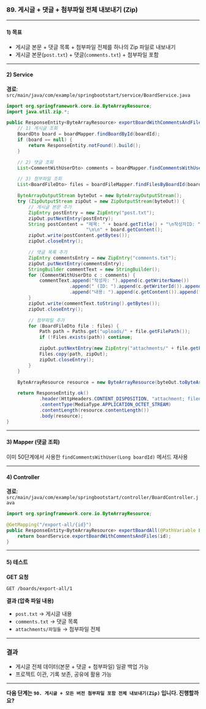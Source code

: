 ### 89. 게시글 + 댓글 + 첨부파일 전체 내보내기 (Zip)

---

#### 1) **목표**

* 게시글 본문 + 댓글 목록 + 첨부파일 전체를 하나의 Zip 파일로 내보내기
* 게시글 본문(`post.txt`) + 댓글(`comments.txt`) + 첨부파일 포함

---

#### 2) **Service**

**경로**: `src/main/java/com/example/springbootstart/service/BoardService.java`

```java
import org.springframework.core.io.ByteArrayResource;
import java.util.zip.*;

public ResponseEntity<ByteArrayResource> exportBoardWithCommentsAndFiles(Long boardId) throws IOException {
    // 1) 게시글 조회
    BoardDto board = boardMapper.findBoardById(boardId);
    if (board == null) {
        return ResponseEntity.notFound().build();
    }

    // 2) 댓글 조회
    List<CommentWithUserDto> comments = boardMapper.findCommentsWithUser(boardId);

    // 3) 첨부파일 조회
    List<BoardFileDto> files = boardFileMapper.findFilesByBoardId(boardId);

    ByteArrayOutputStream byteOut = new ByteArrayOutputStream();
    try (ZipOutputStream zipOut = new ZipOutputStream(byteOut)) {
        // 게시글 본문 추가
        ZipEntry postEntry = new ZipEntry("post.txt");
        zipOut.putNextEntry(postEntry);
        String postContent = "제목: " + board.getTitle() + "\n작성자ID: " + board.getUserId() + 
                             "\n\n" + board.getContent();
        zipOut.write(postContent.getBytes());
        zipOut.closeEntry();

        // 댓글 목록 추가
        ZipEntry commentsEntry = new ZipEntry("comments.txt");
        zipOut.putNextEntry(commentsEntry);
        StringBuilder commentText = new StringBuilder();
        for (CommentWithUserDto c : comments) {
            commentText.append("작성자: ").append(c.getWriterName())
                       .append(" (ID: ").append(c.getWriterId()).append(")\n")
                       .append("내용: ").append(c.getContent()).append("\n\n");
        }
        zipOut.write(commentText.toString().getBytes());
        zipOut.closeEntry();

        // 첨부파일 추가
        for (BoardFileDto file : files) {
            Path path = Paths.get("uploads/" + file.getFilePath());
            if (!Files.exists(path)) continue;

            zipOut.putNextEntry(new ZipEntry("attachments/" + file.getFileName()));
            Files.copy(path, zipOut);
            zipOut.closeEntry();
        }
    }

    ByteArrayResource resource = new ByteArrayResource(byteOut.toByteArray());

    return ResponseEntity.ok()
            .header(HttpHeaders.CONTENT_DISPOSITION, "attachment; filename=\"board_" + boardId + "_all.zip\"")
            .contentType(MediaType.APPLICATION_OCTET_STREAM)
            .contentLength(resource.contentLength())
            .body(resource);
}
```

---

#### 3) **Mapper (댓글 조회)**

이미 50단계에서 사용한 `findCommentsWithUser(Long boardId)` 메서드 재사용

---

#### 4) **Controller**

**경로**: `src/main/java/com/example/springbootstart/controller/BoardController.java`

```java
import org.springframework.core.io.ByteArrayResource;

@GetMapping("/export-all/{id}")
public ResponseEntity<ByteArrayResource> exportBoardAll(@PathVariable Long id) throws IOException {
    return boardService.exportBoardWithCommentsAndFiles(id);
}
```

---

#### 5) **테스트**

**GET 요청**

```
GET /boards/export-all/1
```

**결과 (압축 파일 내용)**

* `post.txt` → 게시글 내용
* `comments.txt` → 댓글 목록
* `attachments/파일들` → 첨부파일 전체

---

### 결과

* 게시글 전체 데이터(본문 + 댓글 + 첨부파일) 일괄 백업 가능
* 프로젝트 이관, 기록 보존, 공유에 활용 가능

---

**다음 단계는 `90. 게시글 + 모든 버전 첨부파일 포함 전체 내보내기(Zip)` 입니다. 진행할까요?**
